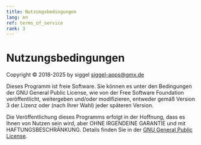 ```yaml
---
title: Nutzungsbedingungen
lang: en
ref: terms_of_service
rank: 3
---
```


# Nutzungsbedingungen
Copyright &copy; 2018-2025 by siggel <siggel-apps@gmx.de>

Dieses Programm ist freie Software. Sie können es unter den Bedingungen der GNU General Public License, wie von der Free Software Foundation veröffentlicht, weitergeben und/oder modifizieren, entweder gemäß Version 3 der Lizenz oder (nach Ihrer Wahl) jeder späteren Version.

Die Veröffentlichung dieses Programms erfolgt in der Hoffnung, dass es Ihnen von Nutzen sein wird, aber OHNE IRGENDEINE GARANTIE und mit HAFTUNGSBESCHRÄNKUNG. Details finden Sie in der [GNU General Public License](../COPYING).